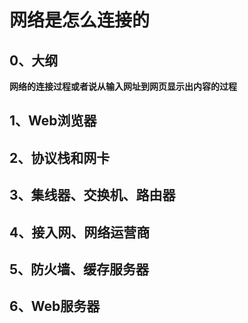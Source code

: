 # 网络是怎么连接的

## 0、大纲

**网络的连接过程或者说从输入网址到网页显示出内容的过程**



## 1、Web浏览器

## 2、协议栈和网卡

## 3、集线器、交换机、路由器

## 4、接入网、网络运营商

## 5、防火墙、缓存服务器

## 6、Web服务器